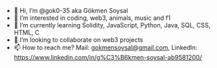 - 👋 Hi, I’m @gok0-35 aka Gökmen Soysal
- 👀 I’m interested in coding, web3, animals, music and f1 
- 🌱 I’m currently learning Solidity, JavaScript, Python, Java, SQL, CSS, HTML, C
- 💞️ I’m looking to collaborate on web3 projects
- 📫 How to reach me? Mail: gokmensoysal@gmail.com, LinkedIn: https://www.linkedin.com/in/g%C3%B6kmen-soysal-ab9581200/
